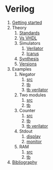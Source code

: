 # Verilog

1.  [Getting started](getting-started.md)
1.  Theory
    1. [Standards](standards.md)
    1. [Vs VHDL](vs-vhdl.md)
    1.  Simulators
        1. [Verilator](verilator.md)
        1. [Icarus](icarus.md)
    1.  [Synthesis](synthesis.md)
    1.  [Versions](versions.md)
1.  Examples
    1.  Negator
        1.  [src](negator.v)
        1.  [tb](negator_tb.v)
        1.  [tb verilator](negator.cpp)
    1.  Two modules
        1.  [src](two_modules.v)
        1.  [tb](two_modules_tb.v)
    1.  Counter
        1.  [src](counter.v)
        1.  [tb](counter_tb.v)
        1.  [tb verilator](counter.cpp)
    1.  Stdout
        1.  [display](display_tb.v)
        1.  [monitor](monitor_tb.v)
    1.  RAM
        1.  [src](ram.v)
        1.  [tb](ram_tb.v)
1.  [Bibliography](bibliography.md)

